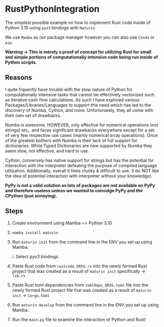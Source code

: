 # RustPythonIntegration
The simplest possible example on how to implement Rust code inside of Python 3.10 using `pyo3` bindings with `Maturin`

We use `Mamba` as our package manager however you can also use `Conda` or `pip`.

**Warning -> This is merely a proof of concept for utilizing Rust for small and simple portions of computationally intensive code being run inside of Python scripts.**

## Reasons 
I quite frquently have trouble with the slow nature of Python for computationally intensive tasks that cannot be effectively vectorized such as iterative cash flow calculations. As such I have explored various Packages/Libraries/Languages to support this need which has led to the discovery of Numba, Cython, and more. Unfortunately, they all come with their own set of drawbacks. 

Numba is awesome, HOWEVER, only effective  for numerical operations (not strings) etc,. and faces significant drawbacks everywhere except for a set of very few respective use cases (mainly numerical array operations). Once of the greatest bothers with Numba is their lack of full support for dictionaries. While Typed Dictionaries are now supported by Numba they seem slow, not effective, and hard to use.

Cython, conversely has native support for strings but has the potential for interaction with the interpreter defeating the purpose of compiled language utilization. Additionally, overall it feels clunky & difficult to use. (I do NOT like the idea of potential interaction with interpreter without your knowledge). 

**PyPy is not a valid solution as lots of packages are not available on PyPy and therefore useless unless we wanted to convulge PyPy and the CPython (just annoying).**



## Steps
1. Create environment using Mamba <= Python 3.10
2. `mamba install maturin`
3. Run `maturin init` from the command line in the ENV you set up using Mamba.
   
   i. Select pyo3 bindings
5. Paste Rust code from `rustcode_ORIG.rs` into the newly formed Rust project that was created as a result of `maturin init` specifically -> `lib.rs`
6. Paste Rust toml dependencies from `tomlDeps_ORIG.toml` file into the newly formed Rust project file that was created as a result of `maturin init` -> `Cargo.toml`
7. Run `maturin develop` from the command line in the ENV you set up using Mamba.
8. Run the `main.py` file to examine the interaction of Python and Rust!